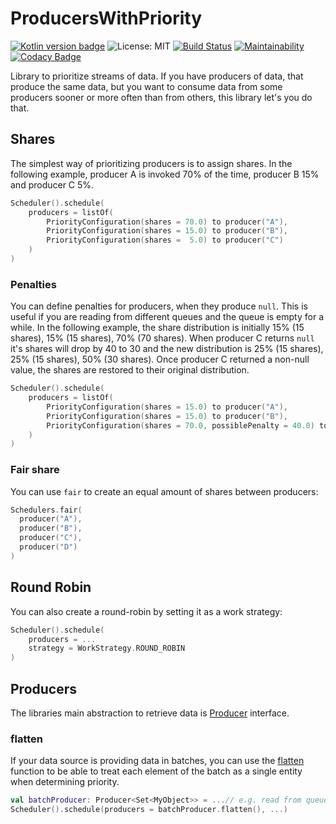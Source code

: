 # ProducersWithPriority
[![Kotlin version badge](https://img.shields.io/badge/kotlin-1.3-blue.svg)](https://kotlinlang.org/docs/reference/whatsnew13.html) 
![License: MIT](https://img.shields.io/badge/License-MIT-blue.svg)
[![Build Status](https://api.travis-ci.com/plastic-karma/ProducersWithPriority.svg?branch=mainline)](https://travis-ci.com/github/plastic-karma/ProducersWithPriority)
[![Maintainability](https://codeclimate.com/github/plastic-karma/ProducersWithPriority/badges/gpa.svg
)](https://codeclimate.com/github/plastic-karma/ProducersWithPriority/maintainability)
[![Codacy Badge](https://api.codacy.com/project/badge/Grade/542dbabd278e4f0d822908c18b2ebb4a)](https://app.codacy.com/gh/plastic-karma/ProducersWithPriority?utm_source=github.com&utm_medium=referral&utm_content=plastic-karma/ProducersWithPriority&utm_campaign=Badge_Grade)


Library to prioritize streams of data. If you have producers of data, that produce the same data, but you want to consume data from some producers sooner or more often than from others, this library let's you do that.

## Shares
The simplest way of prioritizing producers is to assign shares. In the following example, producer A is invoked 70% of the time, producer B 15% and producer C 5%.
```kotlin
Scheduler().schedule(
    producers = listOf(
        PriorityConfiguration(shares = 70.0) to producer("A"),
        PriorityConfiguration(shares = 15.0) to producer("B"),
        PriorityConfiguration(shares =  5.0) to producer("C")
    )
)
```

### Penalties
You can define penalties for producers, when they produce `null`. This is useful if you are reading from different queues and the queue is empty for a while. In the following example, the share distribution is initially 15% (15 shares), 15% (15 shares), 70% (70 shares). When producer C returns `null` it's shares will drop by 40 to 30 and the new distribution is 25% (15 shares), 25% (15 shares), 50% (30 shares). Once producer C returned a non-null value, the shares are restored to their original distribution.

```kotlin
Scheduler().schedule(
    producers = listOf(
        PriorityConfiguration(shares = 15.0) to producer("A"),
        PriorityConfiguration(shares = 15.0) to producer("B"),
        PriorityConfiguration(shares = 70.0, possiblePenalty = 40.0) to producer("C"),
    )
)
```

### Fair share
You can use `fair` to create an equal amount of shares between producers:
```kotlin
Schedulers.fair(
  producer("A"),
  producer("B"),
  producer("C"),
  producer("D")
)
```

## Round Robin
You can also create a round-robin by setting it as a work strategy:
```kotlin
Scheduler().schedule(
    producers = ...
    strategy = WorkStrategy.ROUND_ROBIN
)
```

## Producers
 The libraries main abstraction to retrieve data is [Producer](https://github.com/plastic-karma/ProducersWithPriority/blob/mainline/src/commonMain/kotlin/com/plastickarma/producerswithpriority/Producer.kt) interface.

### flatten
If your data source is providing data in batches, you can use the [flatten](https://github.com/plastic-karma/ProducersWithPriority/blob/mainline/src/commonMain/kotlin/com/plastickarma/producerswithpriority/ProducerExtensions.kt#L12) function to be able to treat each element of the batch as a single entity when determining priority.

```kotlin
val batchProducer: Producer<Set<MyObject>> = ...// e.g. read from queue
Scheduler().schedule(producers = batchProducer.flatten(), ...)
```





